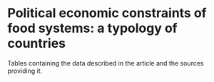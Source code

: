 # Political economic constraints of food systems: a typology of countries

Tables containing the data described in the article and the sources providing it.
